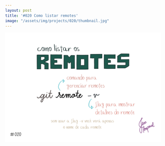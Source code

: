 ```yaml
---
layout: post
title: '#020 Como listar remotes'
image: "/assets/img/projects/020/thumbnail.jpg"
---
```


<img  alt="Para obter a lista de remotes use git remote -v" src="/assets/img/projects/020/full.jpg">
